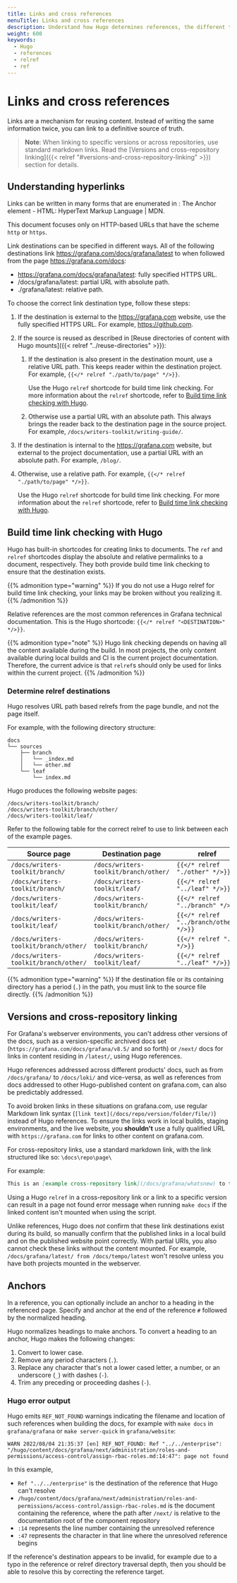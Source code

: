 ```yaml
---
title: Links and cross references
menuTitle: Links and cross references
description: Understand how Hugo determines references, the different types of references, and how to use them.
weight: 600
keywords:
  - Hugo
  - references
  - relref
  - ref
---
```


# Links and cross references

Links are a mechanism for reusing content.
Instead of writing the same information twice, you can link to a definitive source of truth.

>**Note**: When linking to specific versions or across repositories, use standard markdown links. Read the [Versions and cross-repository linking]({{< relref "#versions-and-cross-repository-linking" >}}) section for details.


## Understanding hyperlinks

Links can be written in many forms that are enumerated in [<a>: The Anchor element - HTML: HyperText Markup Language | MDN](https://developer.mozilla.org/en-US/docs/Web/HTML/Element/a#href).

This document focuses only on HTTP-based URLs that have the scheme `http` or `https`.

Link destinations can be specified in different ways.
All of the following destinations link https://grafana.com/docs/grafana/latest to when followed from the page https://grafana.com/docs:

- https://grafana.com/docs/grafana/latest: fully specified HTTPS URL.
- /docs/grafana/latest: partial URL with absolute path.
- ./grafana/latest: relative path.

To choose the correct link destination type, follow these steps:

1. If the destination is external to the https://grafana.com website, use the fully specified HTTPS URL.
   For example, https://github.com.
1. If the source is reused as described in [Reuse directories of content with Hugo mounts]({{< relref "../reuse-directories" >}}):

   1. If the destination is also present in the destination mount, use a relative URL path.
      This keeps reader within the destination project.
      For example, `{{</* relref "./path/to/page" */>}}`.

      Use the Hugo `relref` shortcode for build time link checking.
      For more information about the `relref` shortcode, refer to [Build time link checking with Hugo](#build-time-link-checking-with-hugo).

   1. Otherwise use a partial URL with an absolute path.
      This always brings the reader back to the destination page in the source project.
      For example, `/docs/writers-toolkit/writing-guide/`.

1. If the destination is internal to the https://grafana.com website, but external to the project documentation,
   use a partial URL with an absolute path.
   For example, `/blog/`.
1. Otherwise, use a relative path.
   For example, `{{</* relref "./path/to/page" */>}}`.

   Use the Hugo `relref` shortcode for build time link checking.
   For more information about the `relref` shortcode, refer to [Build time link checking with Hugo](#build-time-link-checking-with-hugo).

## Build time link checking with Hugo

Hugo has built-in shortcodes for creating links to documents.
The `ref` and `relref` shortcodes display the absolute and relative permalinks to a document, respectively.
They both provide build time link checking to ensure that the destination exists.

{{% admonition type="warning" %}}
If you do not use a Hugo relref for build time link checking, your links may be broken without you realizing it.
{{% /admonition %}}

Relative references are the most common references in Grafana technical documentation.
This is the Hugo shortcode: `{{</* relref "<DESTINATION>" */>}}`.

{{% admonition type="note" %}}
Hugo link checking depends on having all the content available during the build.
In most projects, the only content available during local builds and CI is the current project documentation.
Therefore, the current advice is that `relref`s should only be used for links within the current project.
{{% /admonition %}}

### Determine relref destinations

Hugo resolves URL path based relrefs from the page bundle, and not the page itself.

For example, with the following directory structure:

```
docs
└── sources
    ├── branch
    │   └── _index.md
    │   └── other.md
    └── leaf
        └── index.md
```

Hugo produces the following website pages:

```
/docs/writers-toolkit/branch/
/docs/writers-toolkit/branch/other/
/docs/writers-toolkit/leaf/
```

Refer to the following table for the correct relref to use to link between each of the example pages.

| Source page                           | Destination page                      | relref                                 |
| ------------------------------------- | ------------------------------------- | -------------------------------------- |
| `/docs/writers-toolkit/branch/`       | `/docs/writers-toolkit/branch/other/` | `{{</* relref "./other" */>}}`         |
| `/docs/writers-toolkit/branch/`       | `/docs/writers-toolkit/leaf/`         | `{{</* relref "../leaf" */>}}`         |
| `/docs/writers-toolkit/leaf/`         | `/docs/writers-toolkit/branch/`       | `{{</* relref "../branch" */>}}`       |
| `/docs/writers-toolkit/leaf/`         | `/docs/writers-toolkit/branch/other/` | `{{</* relref "../branch/other" */>}}` |
| `/docs/writers-toolkit/branch/other/` | `/docs/writers-toolkit/branch/`       | `{{</* relref "." */>}}`               |
| `/docs/writers-toolkit/branch/other/` | `/docs/writers-toolkit/leaf/`         | `{{</* relref "../leaf" */>}}`         |

{{% admonition type="warning" %}}
If the destination file or its containing directory has a period (`.`) in the path, you must link to the source file directly.
{{% /admonition %}}

## Versions and cross-repository linking

For Grafana's webserver environments, you can't address other versions of the docs, such as a version-specific archived docs set (`https://grafana.com/docs/grafana/v8.5/` and so forth) or `/next/` docs for links in content residing in `/latest/`, using Hugo references.

Hugo references addressed across different products' docs, such as from `/docs/grafana/` to `/docs/loki/` and vice-versa, as well as references from docs addressed to other Hugo-published content on grafana.com, can also be predictably addressed.

To avoid broken links in these situations on grafana.com, use regular Markdown link syntax (`[link text](/docs/repo/version/folder/file/)`) instead of Hugo references. To ensure the links work in local builds, staging environments, and the live website, you **shouldn't** use a fully qualified URL with `https://grafana.com` for links to other content on grafana.com.

For cross-repository links, use a standard markdown link, with the link structured like so:
`\docs\repo\page\`

For example:

```markdown
This is an [example cross-repository link](/docs/grafana/whatsnew) to the Grafana repository.
```

Using a Hugo `relref` in a cross-repository link or a link to a specific version can result in a page not found error message when running `make docs` if the linked content isn't mounted when using the script. 

Unlike references, Hugo does _not_ confirm that these link destinations exist during its build, so manually confirm that the published links in a local build and on the published website point correctly.
With partial URIs, you also cannot check these links without the content mounted. For example, `/docs/grafana/latest/ from /docs/tempo/latest` won't resolve unless you have both projects mounted in the webserver.

## Anchors

In a reference, you can optionally include an anchor to a heading in the referenced page.
Specify and anchor at the end of the reference `#` followed by the normalized heading.

Hugo normalizes headings to make anchors.
To convert a heading to an anchor, Hugo makes the following changes:

1. Convert to lower case.
1. Remove any period characters (`.`).
1. Replace any character that's not a lower cased letter, a number, or an underscore (`_`) with dashes (`-`).
1. Trim any preceding or proceeding dashes (`-`).

### Hugo error output

Hugo emits `REF_NOT_FOUND` warnings indicating the filename and location of such references when building the docs, for example with `make docs` in `grafana/grafana` or `make server-quick` in `grafana/website`:

```
WARN 2022/08/04 21:35:37 [en] REF_NOT_FOUND: Ref "../../enterprise": "/hugo/content/docs/grafana/next/administration/roles-and-permissions/access-control/assign-rbac-roles.md:14:47": page not found
```

In this example,

- `Ref "../../enterprise"` is the destination of the reference that Hugo can't resolve
- `/hugo/content/docs/grafana/next/administration/roles-and-permissions/access-control/assign-rbac-roles.md` is the document containing the reference, where the path after `/next/` is relative to the documentation root of the component repository
- `:14` represents the line number containing the unresolved reference
- `:47` represents the character in that line where the unresolved reference begins

If the reference's destination appears to be invalid, for example due to a typo in the reference or relref directory traversal depth, then you should be able to resolve this by correcting the reference target.
